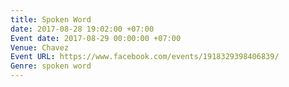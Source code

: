 ```yaml
---
title: Spoken Word
date: 2017-08-28 19:02:00 +07:00
Event date: 2017-08-29 00:00:00 +07:00
Venue: Chavez
Event URL: https://www.facebook.com/events/1918329398406839/
Genre: spoken word
---
```


